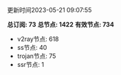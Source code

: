 更新时间2023-05-21 09:07:55

**总订阅: 73**
**总节点: 1422**
**有效节点: 734**
- v2ray节点: 618
- ss节点: 40
- trojan节点: 75
- ssr节点: 1
